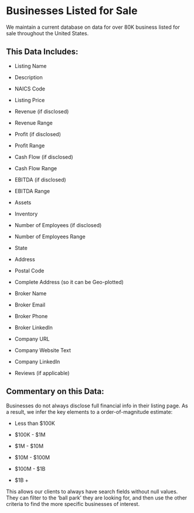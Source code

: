 # Businesses Listed for Sale

We maintain a current database on data for over 80K business listed for sale throughout the United States. 

## This Data Includes:

* Listing Name

* Description

* NAICS Code

* Listing Price

* Revenue (if disclosed)

* Revenue Range

* Profit (if disclosed)

* Profit Range

* Cash Flow (if disclosed)

* Cash Flow Range

* EBITDA (if disclosed)

* EBITDA Range

* Assets

* Inventory

* Number of Employees (if disclosed)

* Number of Employees Range

* State

* Address

* Postal Code

* Complete Address (so it can be Geo-plotted)

* Broker Name

* Broker Email

* Broker Phone

* Broker LinkedIn

* Company URL

* Company Website Text

* Company LinkedIn

* Reviews (if applicable)

## Commentary on this Data:

Businesses do not always disclose full financial info in their listing page. As a result, we infer the key elements to a order-of-magnitude estimate:

* Less than $100K

* $100K - $1M

* $1M - $10M

* $10M - $100M

* $100M - $1B

* $1B +

This allows our clients to always have search fields without null values. They can filter to the ‘ball park’ they are looking for, and then use the other criteria to find the more specific businesses of interest. 

